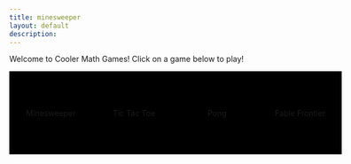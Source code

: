 ```yaml
---
title: minesweeper
layout: default
description: 
---
```

<style>
.home-container { 
    width: 600px; 
    height: 300px;
    right: 0px;

    display: grid;
    grid-template-columns: repeat(4, 1fr); 
    grid-template-rows: repeat(4, 1fr);
    gap: 0px 0px;
}

.home-gamebutton {
    width: 150px;
    height: 150px;
    border-radius: 0px;
    background-color: #000000;
    border: 0px solid black;
    font-size: 1.5fem;

    display: flex;
    justify-content: center;
    align-items: center;

    grid-column: span 1;
    grid-row: span 1;

    transition: all 0s; 
}

.home-gamebutton:hover {
    background-color: #373737;
}
</style>

Welcome to Cooler Math Games! Click on a game below to play!
<div class="home-container">
    <div class="home-gamebutton" id="minesweeper"> Minesweeper</div>
    <div class="home-gamebutton" id="tictactoe"> Tic Tac Toe</div>
    <div class="home-gamebutton" id="pong">Pong</div>
    <div class="home-gamebutton" id="fablefrontier">Fable Frontier</div>